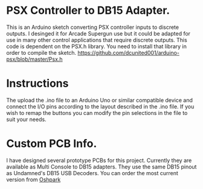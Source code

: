 # PSX Controller to DB15 Adapter.

This is an Arduino sketch converting PSX controller inputs to discrete outputs. I desinged it for Arcade Supergun use but it could be adapted for use in many other control applications that require discrete outputs. This code is dependent on the PSX.h library. You need to install that library in order to compile the sketch. https://github.com/dcunited001/arduino-psx/blob/master/Psx.h

# Instructions

The upload the .ino file to an Arduino Uno or similar compatible device and connect the I/O pins according to the layout described in the .ino file. If you wish to remap the buttons you can modify the pin selections in the file to suit your needs. 

# Custom PCB Info.

I have designed several prototype PCBs for this project. Currently they are available as Multi Console to DB15 adapters. They use the same DB15 pinout as Undamned's DB15 USB Decoders. You can order the most current version from <a href="https://oshpark.com/shared_projects/9CTTduIO">Oshpark</a> 
